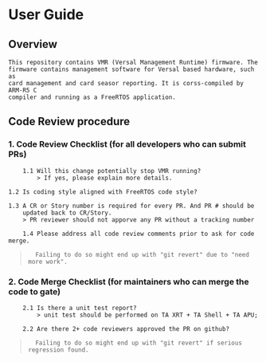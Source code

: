 # User Guide

## Overview
    This repository contains VMR (Versal Management Runtime) firmware. The
    firmware contains management software for Versal based hardware, such as
    card management and card seasor reporting. It is corss-compiled by ARM-R5 C
    compiler and running as a FreeRTOS application.

## Code Review procedure

### 1. Code Review Checklist (for all developers who can submit PRs)

        1.1 Will this change potentially stop VMR running? 
            > If yes, please explain more details.

	1.2 Is coding style aligned with FreeRTOS code style?

	1.3 A CR or Story number is required for every PR. And PR # should be
	    updated back to CR/Story.
	    > PR reviewer should not apporve any PR without a tracking number

        1.4 Please address all code review comments prior to ask for code merge.

>       Failing to do so might end up with "git revert" due to "need more work".
	
	
### 2. Code Merge Checklist (for maintainers who can merge the code to gate)

        2.1 Is there a unit test report?
            > unit test should be performed on TA XRT + TA Shell + TA APU;

        2.2 Are there 2+ code reviewers approved the PR on github?

>       Failing to do so might end up with "git revert" if serious regression found. 
